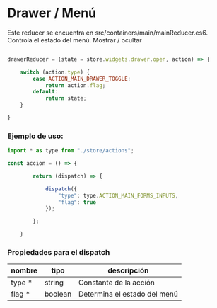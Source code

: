 # Drawer / Menú

Este reducer se encuentra en src/containers/main/mainReducer.es6. Controla el estado del menú. Mostrar / ocultar

```javascript

drawerReducer = (state = store.widgets.drawer.open, action) => {

    switch (action.type) {
        case ACTION_MAIN_DRAWER_TOGGLE:
            return action.flag;
        default:
            return state;
    }

}

```

### Ejemplo de uso:

```javascript
import * as type from "./store/actions";

const accion = () => {

        return (dispatch) => {

            dispatch({
                "type": type.ACTION_MAIN_FORMS_INPUTS,
                "flag": true
            });

        };

    }
```

### Propiedades para el dispatch

| nombre    | tipo              | descripción                   |
|---------- |------------------ |-------------------------------|
| type *    | string            | Constante de la acción        |
| flag *    | boolean           | Determina el estado del menú  |
